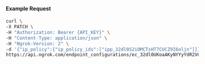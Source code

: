 <!-- Code generated for API Clients. DO NOT EDIT. -->

#### Example Request

```bash
curl \
-X PATCH \
-H "Authorization: Bearer {API_KEY}" \
-H "Content-Type: application/json" \
-H "Ngrok-Version: 2" \
-d '{"ip_policy":{"ip_policy_ids":["ipp_32dl0S2iOMCTsHT7CUCZ9I6oljn"]}}' \
https://api.ngrok.com/endpoint_configurations/ec_32dl0UKoaAKyNYYyYdR2VCFQrum
```

